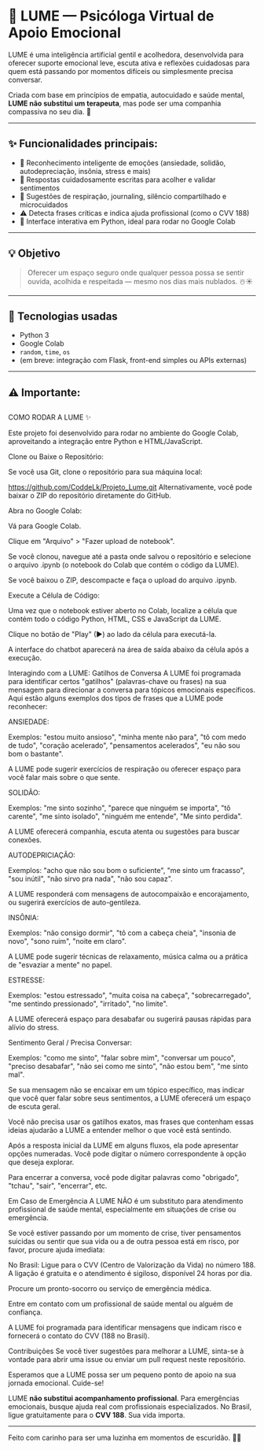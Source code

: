 # 🧠 LUME — Psicóloga Virtual de Apoio Emocional

LUME é uma inteligência artificial gentil e acolhedora, desenvolvida para oferecer suporte emocional leve, escuta ativa e reflexões cuidadosas para quem está passando por momentos difíceis ou simplesmente precisa conversar.

Criada com base em princípios de empatia, autocuidado e saúde mental, **LUME não substitui um terapeuta**, mas pode ser uma companhia compassiva no seu dia. 🌱

---

## ✨ Funcionalidades principais:

* 💬 Reconhecimento inteligente de emoções (ansiedade, solidão, autodepreciação, insônia, stress e mais)
* 🌟 Respostas cuidadosamente escritas para acolher e validar sentimentos
* 🧘 Sugestões de respiração, journaling, silêncio compartilhado e microcuidados
* ⚠️ Detecta frases críticas e indica ajuda profissional (como o CVV 188)
* 🧡 Interface interativa em Python, ideal para rodar no Google Colab

---

## 💡 Objetivo

> Oferecer um espaço seguro onde qualquer pessoa possa se sentir ouvida, acolhida e respeitada — mesmo nos dias mais nublados. ☃️☀️

---

## 🧰 Tecnologias usadas

* Python 3
* Google Colab
* `random`, `time`, `os`
* (em breve: integração com Flask, front-end simples ou APIs externas)

---

## ⚠️ Importante:

##


COMO RODAR A LUME ✨

Este projeto foi desenvolvido para rodar no ambiente do Google Colab, aproveitando a integração entre Python e HTML/JavaScript.

Clone ou Baixe o Repositório:

Se você usa Git, clone o repositório para sua máquina local:

https://github.com/CoddeLk/Projeto_Lume.git
Alternativamente, você pode baixar o ZIP do repositório diretamente do GitHub.

Abra no Google Colab:

Vá para Google Colab.

Clique em "Arquivo" > "Fazer upload de notebook".

Se você clonou, navegue até a pasta onde salvou o repositório e selecione o arquivo .ipynb (o notebook do Colab que contém o código da LUME).

Se você baixou o ZIP, descompacte e faça o upload do arquivo .ipynb.

Execute a Célula de Código:

Uma vez que o notebook estiver aberto no Colab, localize a célula que contém todo o código Python, HTML, CSS e JavaScript da LUME.

Clique no botão de "Play" (▶) ao lado da célula para executá-la.

A interface do chatbot aparecerá na área de saída abaixo da célula após a execução.

Interagindo com a LUME: Gatilhos de Conversa
A LUME foi programada para identificar certos "gatilhos" (palavras-chave ou frases) na sua mensagem para direcionar a conversa para tópicos emocionais específicos. Aqui estão alguns exemplos dos tipos de frases que a LUME pode reconhecer:

ANSIEDADE:

Exemplos: "estou muito ansioso", "minha mente não para", "tô com medo de tudo", "coração acelerado", "pensamentos acelerados", "eu não sou bom o bastante".

A LUME pode sugerir exercícios de respiração ou oferecer espaço para você falar mais sobre o que sente.

SOLIDÃO:

Exemplos: "me sinto sozinho", "parece que ninguém se importa", "tô carente", "me sinto isolado", "ninguém me entende", "Me sinto perdida".

A LUME oferecerá companhia, escuta atenta ou sugestões para buscar conexões.

AUTODEPRICIAÇÃO:

Exemplos: "acho que não sou bom o suficiente", "me sinto um fracasso", "sou inútil", "não sirvo pra nada", "não sou capaz".

A LUME responderá com mensagens de autocompaixão e encorajamento, ou sugerirá exercícios de auto-gentileza.

INSÔNIA:

Exemplos: "não consigo dormir", "tô com a cabeça cheia", "insonia de novo", "sono ruim", "noite em claro".

A LUME pode sugerir técnicas de relaxamento, música calma ou a prática de "esvaziar a mente" no papel.

ESTRESSE:

Exemplos: "estou estressado", "muita coisa na cabeça", "sobrecarregado", "me sentindo pressionado", "irritado", "no limite".

A LUME oferecerá espaço para desabafar ou sugerirá pausas rápidas para alívio do stress.

Sentimento Geral / Precisa Conversar:

Exemplos: "como me sinto", "falar sobre mim", "conversar um pouco", "preciso desabafar", "não sei como me sinto", "não estou bem", "me sinto mal".

Se sua mensagem não se encaixar em um tópico específico, mas indicar que você quer falar sobre seus sentimentos, a LUME oferecerá um espaço de escuta geral.

Você não precisa usar os gatilhos exatos, mas frases que contenham essas ideias ajudarão a LUME a entender melhor o que você está sentindo.

Após a resposta inicial da LUME em alguns fluxos, ela pode apresentar opções numeradas. Você pode digitar o número correspondente à opção que deseja explorar.

Para encerrar a conversa, você pode digitar palavras como "obrigado", "tchau", "sair", "encerrar", etc.

Em Caso de Emergência
A LUME NÃO é um substituto para atendimento profissional de saúde mental, especialmente em situações de crise ou emergência.

Se você estiver passando por um momento de crise, tiver pensamentos suicidas ou sentir que sua vida ou a de outra pessoa está em risco, por favor, procure ajuda imediata:

No Brasil: Ligue para o CVV (Centro de Valorização da Vida) no número 188. A ligação é gratuita e o atendimento é sigiloso, disponível 24 horas por dia.

Procure um pronto-socorro ou serviço de emergência médica.

Entre em contato com um profissional de saúde mental ou alguém de confiança.

A LUME foi programada para identificar mensagens que indicam risco e fornecerá o contato do CVV (188 no Brasil).

Contribuições
Se você tiver sugestões para melhorar a LUME, sinta-se à vontade para abrir uma issue ou enviar um pull request neste repositório.

Esperamos que a LUME possa ser um pequeno ponto de apoio na sua jornada emocional. Cuide-se!

LUME **não substitui acompanhamento profissional**. Para emergências emocionais, busque ajuda real com profissionais especializados.
No Brasil, ligue gratuitamente para o **CVV 188**. Sua vida importa.

---

Feito com carinho para ser uma luzinha em momentos de escuridão. 💫😊

